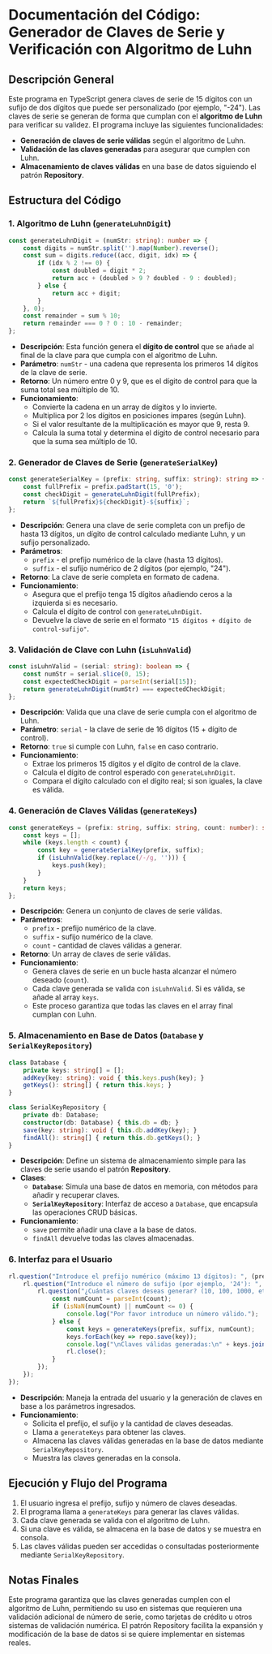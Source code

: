 
# Documentación del Código: Generador de Claves de Serie y Verificación con Algoritmo de Luhn

## Descripción General

Este programa en TypeScript genera claves de serie de 15 dígitos con un sufijo de dos dígitos que puede ser personalizado (por ejemplo, "-24"). Las claves de serie se generan de forma que cumplan con el **algoritmo de Luhn** para verificar su validez. El programa incluye las siguientes funcionalidades:

- **Generación de claves de serie válidas** según el algoritmo de Luhn.
- **Validación de las claves generadas** para asegurar que cumplen con Luhn.
- **Almacenamiento de claves válidas** en una base de datos siguiendo el patrón **Repository**.

## Estructura del Código

### 1. Algoritmo de Luhn (`generateLuhnDigit`)

```typescript
const generateLuhnDigit = (numStr: string): number => {
    const digits = numStr.split('').map(Number).reverse();
    const sum = digits.reduce((acc, digit, idx) => {
        if (idx % 2 !== 0) {
            const doubled = digit * 2;
            return acc + (doubled > 9 ? doubled - 9 : doubled);
        } else {
            return acc + digit;
        }
    }, 0);
    const remainder = sum % 10;
    return remainder === 0 ? 0 : 10 - remainder;
};
```

- **Descripción**: Esta función genera el **dígito de control** que se añade al final de la clave para que cumpla con el algoritmo de Luhn.
- **Parámetro**: `numStr` - una cadena que representa los primeros 14 dígitos de la clave de serie.
- **Retorno**: Un número entre 0 y 9, que es el dígito de control para que la suma total sea múltiplo de 10.
- **Funcionamiento**:
  - Convierte la cadena en un array de dígitos y lo invierte.
  - Multiplica por 2 los dígitos en posiciones impares (según Luhn).
  - Si el valor resultante de la multiplicación es mayor que 9, resta 9.
  - Calcula la suma total y determina el dígito de control necesario para que la suma sea múltiplo de 10.

### 2. Generador de Claves de Serie (`generateSerialKey`)

```typescript
const generateSerialKey = (prefix: string, suffix: string): string => {
    const fullPrefix = prefix.padStart(15, '0');
    const checkDigit = generateLuhnDigit(fullPrefix);
    return `${fullPrefix}${checkDigit}-${suffix}`;
};
```

- **Descripción**: Genera una clave de serie completa con un prefijo de hasta 13 dígitos, un dígito de control calculado mediante Luhn, y un sufijo personalizado.
- **Parámetros**:
  - `prefix` - el prefijo numérico de la clave (hasta 13 dígitos).
  - `suffix` - el sufijo numérico de 2 dígitos (por ejemplo, "24").
- **Retorno**: La clave de serie completa en formato de cadena.
- **Funcionamiento**:
  - Asegura que el prefijo tenga 15 dígitos añadiendo ceros a la izquierda si es necesario.
  - Calcula el dígito de control con `generateLuhnDigit`.
  - Devuelve la clave de serie en el formato `"15 dígitos + dígito de control-sufijo"`.

### 3. Validación de Clave con Luhn (`isLuhnValid`)

```typescript
const isLuhnValid = (serial: string): boolean => {
    const numStr = serial.slice(0, 15);
    const expectedCheckDigit = parseInt(serial[15]);
    return generateLuhnDigit(numStr) === expectedCheckDigit;
};
```

- **Descripción**: Valida que una clave de serie cumpla con el algoritmo de Luhn.
- **Parámetro**: `serial` - la clave de serie de 16 dígitos (15 + dígito de control).
- **Retorno**: `true` si cumple con Luhn, `false` en caso contrario.
- **Funcionamiento**:
  - Extrae los primeros 15 dígitos y el dígito de control de la clave.
  - Calcula el dígito de control esperado con `generateLuhnDigit`.
  - Compara el dígito calculado con el dígito real; si son iguales, la clave es válida.

### 4. Generación de Claves Válidas (`generateKeys`)

```typescript
const generateKeys = (prefix: string, suffix: string, count: number): string[] => {
    const keys = [];
    while (keys.length < count) {
        const key = generateSerialKey(prefix, suffix);
        if (isLuhnValid(key.replace(/-/g, ''))) {
            keys.push(key);
        }
    }
    return keys;
};
```

- **Descripción**: Genera un conjunto de claves de serie válidas.
- **Parámetros**:
  - `prefix` - prefijo numérico de la clave.
  - `suffix` - sufijo numérico de la clave.
  - `count` - cantidad de claves válidas a generar.
- **Retorno**: Un array de claves de serie válidas.
- **Funcionamiento**:
  - Genera claves de serie en un bucle hasta alcanzar el número deseado (`count`).
  - Cada clave generada se valida con `isLuhnValid`. Si es válida, se añade al array `keys`.
  - Este proceso garantiza que todas las claves en el array final cumplan con Luhn.

### 5. Almacenamiento en Base de Datos (`Database` y `SerialKeyRepository`)

```typescript
class Database {
    private keys: string[] = [];
    addKey(key: string): void { this.keys.push(key); }
    getKeys(): string[] { return this.keys; }
}

class SerialKeyRepository {
    private db: Database;
    constructor(db: Database) { this.db = db; }
    save(key: string): void { this.db.addKey(key); }
    findAll(): string[] { return this.db.getKeys(); }
}
```

- **Descripción**: Define un sistema de almacenamiento simple para las claves de serie usando el patrón **Repository**.
- **Clases**:
  - **`Database`**: Simula una base de datos en memoria, con métodos para añadir y recuperar claves.
  - **`SerialKeyRepository`**: Interfaz de acceso a `Database`, que encapsula las operaciones CRUD básicas.
- **Funcionamiento**:
  - `save` permite añadir una clave a la base de datos.
  - `findAll` devuelve todas las claves almacenadas.

### 6. Interfaz para el Usuario

```typescript
rl.question("Introduce el prefijo numérico (máximo 13 dígitos): ", (prefix) => {
    rl.question("Introduce el número de sufijo (por ejemplo, '24'): ", (suffix) => {
        rl.question("¿Cuántas claves deseas generar? (10, 100, 1000, etc.): ", (count) => {
            const numCount = parseInt(count);
            if (isNaN(numCount) || numCount <= 0) {
                console.log("Por favor introduce un número válido.");
            } else {
                const keys = generateKeys(prefix, suffix, numCount);
                keys.forEach(key => repo.save(key));
                console.log("\nClaves válidas generadas:\n" + keys.join('\n'));
                rl.close();
            }
        });
    });
});
```

- **Descripción**: Maneja la entrada del usuario y la generación de claves en base a los parámetros ingresados.
- **Funcionamiento**:
  - Solicita el prefijo, el sufijo y la cantidad de claves deseadas.
  - Llama a `generateKeys` para obtener las claves.
  - Almacena las claves válidas generadas en la base de datos mediante `SerialKeyRepository`.
  - Muestra las claves generadas en la consola.

## Ejecución y Flujo del Programa

1. El usuario ingresa el prefijo, sufijo y número de claves deseadas.
2. El programa llama a `generateKeys` para generar las claves válidas.
3. Cada clave generada se valida con el algoritmo de Luhn.
4. Si una clave es válida, se almacena en la base de datos y se muestra en consola.
5. Las claves válidas pueden ser accedidas o consultadas posteriormente mediante `SerialKeyRepository`.

## Notas Finales

Este programa garantiza que las claves generadas cumplen con el algoritmo de Luhn, permitiendo su uso en sistemas que requieren una validación adicional de número de serie, como tarjetas de crédito u otros sistemas de validación numérica. El patrón Repository facilita la expansión y modificación de la base de datos si se quiere implementar en sistemas reales.
